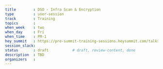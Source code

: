 ```yaml
---
title        : DSO - Infra Scan & Encryption
type         : user-session
track        : Training
topics       : 
when_week    : two
when_day     : Fri
when_time    : PM-1
hey_summit   : https://pre-summit-training-sessions.heysummit.com/talks/infrastructure-scan-encryption/
session_slack:
status       : draft           # draft, review-content, done
description  : TBD
organizers   : 
---
```


### 